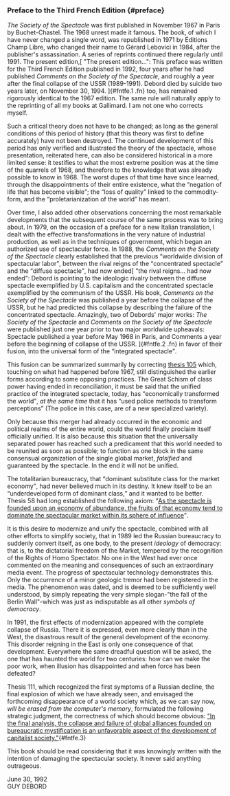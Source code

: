 ### Preface to the Third French Edition {#preface}

_The Society of the Spectacle_ was first published in November 1967 in Paris by
Buchet-Chastel. The 1968 unrest made it famous. The book, of which I have never
changed a single word, was republished in 1971 by Éditions Champ Libre, who 
changed their name to Gérard Lebovici in 1984, after the publisher's
assassination. A series of reprints continued there regularly until 1991. The 
present edition,[
  "The present edition…": This preface was written for the Third French Edition
  published in 1992, four years after he had published _Comments on the Society
  of the Spectacle_, and roughly a year after the final collapse of the USSR
  (1989-1991). Debord died by suicide two years later, on November 30, 1994.
]{#fntfe.1 .fn}
too, has remained rigorously identical to the 1967 edition.  The same rule will
naturally apply to the reprinting of all my books at Gallimard. I am not one who
corrects myself.

Such a critical theory does not have to be changed; as long as the general
conditions of this period of history (that this theory was first to define 
accurately) have not been destroyed. The continued development of this period 
has only verified and illustrated the theory of the spectacle, whose 
presentation, reiterated here, can also be considered historical in a more 
limited sense: it testifies to what the most extreme position was at the time of
the quarrels of 1968, and therefore to the knowledge that was already possible 
to know in 1968. The worst dupes of that time have since learned, through the 
disappointments of their entire existence, what the <q>negation of life that 
has become visible</q>; the <q>loss of quality</q> linked to the 
commodity-form, and the <q>proletarianization of the world</q> has meant.

Over time, I also added other observations concerning the most remarkable 
developments that the subsequent course of the same process was to bring about.
In 1979, on the occasion of a preface for a new Italian translation, I dealt
with the effective transformations in the very nature of industrial production,
as well as in the techniques of government, which began an authorized use of 
spectacular force. In 1988, the _Comments on the Society of the Spectacle_
clearly established that the previous <q>worldwide division of spectacular 
labor</q>, between the rival reigns of the <q>concentrated spectacle</q> and the
<q>diffuse spectacle</q>, had now ended[
  "the rival reigns… had now ended": Debord is pointing to the ideologic rivalry
  between the diffuse spectacle exemplified by U.S. capitalism and the
  concentrated spectacle exemplified by the communism of the USSR. His book,
  _Comments on the Society of the Spectacle_ was published a year before the
  collapse of the USSR, but he had predicted this collapse by describing the
  failure of the concentrated spectacle. Amazingly, two of 
  Debords' major works: _The Society of the Spectacle_ and _Comments on the
  Society of the Spectacle_ were published just one year
  prior to two major worldwide upheavals: Spectacle published a year before
  May 1968 in Paris, and Comments a year before the beginning of collapse of
  the USSR.
]{#fntfe.2 .fn}
in favor of their fusion, into the universal form of the <q>integrated
spectacle</q>.

This fusion can be summarized summarily by correcting [thesis 105](#ref105.0)
which, touching on what had happened before 1967, still distinguished the 
earlier forms according to some opposing practices. The Great Schism of class
power having ended in reconciliation, it must be said that the unified practice
of the integrated spectacle, today, has <q>economically transformed the 
world</q>, _at the same time_ that it has <q>used police methods to transform
perceptions</q> (The police in this case, are of a new specialized variety).

Only because this merger had already occurred in the economic and political
realms of the entire world, could the world finally proclaim itself officially
unified. It is also because this situation that the universally separated power
has reached such a predicament that this world needed to be reunited as soon as
possible; to function as one block in the same consensual organization of the
single global market, _falsified_ and guaranteed by the spectacle. In the end it
will not be unified.

The totalitarian bureaucracy, that <q>dominant substitute class for the market
economy</q>, had never believed much in its destiny. It knew itself to be an
<q>underdeveloped form of dominant class,</q> and it wanted to be better.
Thesis 58 had long established the following axiom: <q>[As the spectacle is
founded upon an economy of abundance, the fruits of that economy tend to
dominate the spectacular market within its sphere of influence](#fruits)</q>.

It is this desire to modernize and unify the spectacle, combined with all other
efforts to simplify society, that in 1989 led the Russian bureaucracy to
suddenly convert itself, as one body, to the present _ideology_ of democracy:
that is, to the dictatorial freedom of the Market, tempered by the recognition
of the Rights of Homo Spectator. No one in the West had ever once commented on
the meaning and consequences of such an extraordinary media event. The progress
of spectacular technology demonstrates this. Only the occurrence of a minor
geologic tremor had been registered in the media. The phenomenon was dated, and
is deemed to be sufficiently well understood, by simply repeating the very
simple slogan-"the fall of the Berlin Wall"-which was just as indisputable as
all other _symbols of democracy_.

In 1991, the first effects of modernization appeared with the complete collapse
of Russia. There it is expressed, even more clearly than in the West, the
disastrous result of the general development of the economy. This disorder
reigning in the East is only one consequence of that development. Everywhere
the same dreadful question will be asked, the one that has haunted the world for
two centuries: how can we make the poor work, when illusion has disappointed and
when force has been defeated?

Thesis 111, which recognized the first symptoms of a Russian decline, the final
explosion of which we have already seen, and envisaged the forthcoming
disappearance of a world society which, as we can say now, _will be erased from
the computer's memory_, formulated the following strategic judgment, the
correctness of which should become obvious: ["In the final analysis, the collapse
and failure of global alliances founded on bureaucratic mystification is an
unfavorable aspect of the development of capitalist
society."](#ref111.1){#fntfe.3}

This book should be read considering that it was knowingly written with the
intention of damaging the spectacular society. It never said anything
outrageous.

June 30, 1992\
GUY DEBORD

